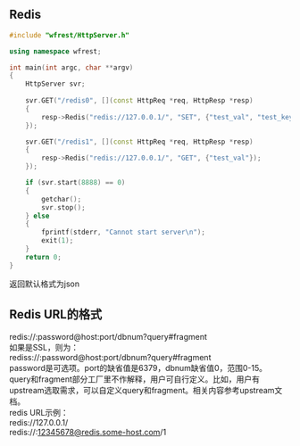 ## Redis

```cpp
#include "wfrest/HttpServer.h"

using namespace wfrest;

int main(int argc, char **argv)
{
    HttpServer svr;
 
    svr.GET("/redis0", [](const HttpReq *req, HttpResp *resp)
    {
        resp->Redis("redis://127.0.0.1/", "SET", {"test_val", "test_key"});
    });

    svr.GET("/redis1", [](const HttpReq *req, HttpResp *resp)
    {
        resp->Redis("redis://127.0.0.1/", "GET", {"test_val"});
    });

    if (svr.start(8888) == 0)
    {
        getchar();
        svr.stop();
    } else
    {
        fprintf(stderr, "Cannot start server\n");
        exit(1);
    }
    return 0;
}
```

返回默认格式为json

## Redis URL的格式

redis://:password@host:port/dbnum?query#fragment  
如果是SSL，则为：  
rediss://:password@host:port/dbnum?query#fragment  
password是可选项。port的缺省值是6379，dbnum缺省值0，范围0-15。  
query和fragment部分工厂里不作解释，用户可自行定义。比如，用户有upstream选取需求，可以自定义query和fragment。相关内容参考upstream文档。  
redis URL示例：  
redis://127.0.0.1/  
redis://:12345678@redis.some-host.com/1



